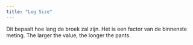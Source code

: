 ```yaml
---
title: "Leg Size"
---
```


Dit bepaalt hoe lang de broek zal zijn. Het is een factor van de binnenste meting. The larger the value, the longer the pants.




